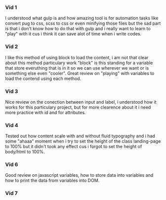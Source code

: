 ### Vid 1

I understood what gulp is and how amazing tool is for automation tasks like convert pug to css, scss to css or even minifying those files but the sad part is that i don't know how to do that with gulp and i really want to learn to "play" with it cus i think it can save alot of time when i write codes.

### Vid 2

I like this method of using block to load the content, i am not that clear about this method particulary work "block" is this standing for a variable that store everuthing that is in it so we can use wherever we want or is something else even "cooler".
Great review on "playing" with variables to load the contend using each method.

### Vid 3

Nice review on the conection between input and label, i understood how it works for this particulary project, but for more clearence about it i need more practice with id and for attributes.

### Vid 4

Tested out how content scale with and without fluid typography and i had some "ahaaa" moment when i try to set the height of the class landing-page to 100% but it didn't took any effect cus i forgot to set the height of body/html to 100%.

### Vid 6

Good review on javascript variables, how to store data into variables and how to print the data from variables into DOM.

### Vid 7


